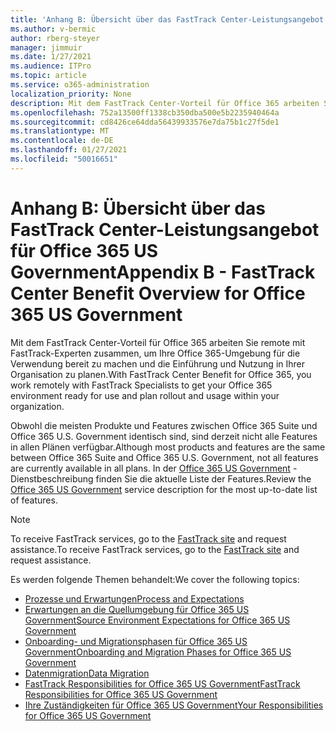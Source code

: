 ```yaml
---
title: 'Anhang B: Übersicht über das FastTrack Center-Leistungsangebot für Office 365 US Government'
ms.author: v-bermic
author: rberg-steyer
manager: jimmuir
ms.date: 1/27/2021
ms.audience: ITPro
ms.topic: article
ms.service: o365-administration
localization_priority: None
description: Mit dem FastTrack Center-Vorteil für Office 365 arbeiten Sie remote mit FastTrack-Experten zusammen, um Ihre Office 365-Umgebung für die Verwendung bereit zu machen und die Einführung und Nutzung in Ihrer Organisation zu planen.
ms.openlocfilehash: 752a13500ff1338cb350dba500e5b2235940464a
ms.sourcegitcommit: cd8426ce64dda56439933576e7da75b1c27f5de1
ms.translationtype: MT
ms.contentlocale: de-DE
ms.lasthandoff: 01/27/2021
ms.locfileid: "50016651"
---
```

# <a name="appendix-b---fasttrack-center-benefit-overview-for-office-365-us-government"></a><span data-ttu-id="65414-103">Anhang B: Übersicht über das FastTrack Center-Leistungsangebot für Office 365 US Government</span><span class="sxs-lookup"><span data-stu-id="65414-103">Appendix B - FastTrack Center Benefit Overview for Office 365 US Government</span></span>

<span data-ttu-id="65414-104">Mit dem FastTrack Center-Vorteil für Office 365 arbeiten Sie remote mit FastTrack-Experten zusammen, um Ihre Office 365-Umgebung für die Verwendung bereit zu machen und die Einführung und Nutzung in Ihrer Organisation zu planen.</span><span class="sxs-lookup"><span data-stu-id="65414-104">With FastTrack Center Benefit for Office 365, you work remotely with FastTrack Specialists to get your Office 365 environment ready for use and plan rollout and usage within your organization.</span></span> 
  
<span data-ttu-id="65414-105">Obwohl die meisten Produkte und Features zwischen Office 365 Suite und Office 365 U.S. Government identisch sind, sind derzeit nicht alle Features in allen Plänen verfügbar.</span><span class="sxs-lookup"><span data-stu-id="65414-105">Although most products and features are the same between Office 365 Suite and Office 365 U.S. Government, not all features are currently available in all plans.</span></span> <span data-ttu-id="65414-106">In der [Office 365 US Government](https://aka.ms/aboutgovcloud) -Dienstbeschreibung finden Sie die aktuelle Liste der Features.</span><span class="sxs-lookup"><span data-stu-id="65414-106">Review the [Office 365 US Government](https://aka.ms/aboutgovcloud) service description for the most up-to-date list of features.</span></span>

> [!NOTE]
> <span data-ttu-id="65414-107">To receive FastTrack services, go to the [FastTrack site](https://go.microsoft.com/fwlink/?linkid=780698) and request assistance.</span><span class="sxs-lookup"><span data-stu-id="65414-107">To receive FastTrack services, go to the [FastTrack site](https://go.microsoft.com/fwlink/?linkid=780698) and request assistance.</span></span>  

<span data-ttu-id="65414-108">Es werden folgende Themen behandelt:</span><span class="sxs-lookup"><span data-stu-id="65414-108">We cover the following topics:</span></span>
- [<span data-ttu-id="65414-109">Prozesse und Erwartungen</span><span class="sxs-lookup"><span data-stu-id="65414-109">Process and Expectations</span></span>](process-and-expectations.md) 
- [<span data-ttu-id="65414-110">Erwartungen an die Quellumgebung für Office 365 US Government</span><span class="sxs-lookup"><span data-stu-id="65414-110">Source Environment Expectations for Office 365 US Government</span></span>](US-Gov-appendix-source-environment-expectations.md)   
- [<span data-ttu-id="65414-111">Onboarding- und Migrationsphasen für Office 365 US Government</span><span class="sxs-lookup"><span data-stu-id="65414-111">Onboarding and Migration Phases for Office 365 US Government</span></span>](US-Gov-appendix-onboarding-and-migration.md)
- [<span data-ttu-id="65414-112">Datenmigration</span><span class="sxs-lookup"><span data-stu-id="65414-112">Data Migration</span></span>](data-migration.md)    
- [<span data-ttu-id="65414-113">FastTrack Responsibilities for Office 365 US Government</span><span class="sxs-lookup"><span data-stu-id="65414-113">FastTrack Responsibilities for Office 365 US Government</span></span>](US-Gov-appendix-fasttrack-responsibilities.md)   
- [<span data-ttu-id="65414-114">Ihre Zuständigkeiten für Office 365 US Government</span><span class="sxs-lookup"><span data-stu-id="65414-114">Your Responsibilities for Office 365 US Government</span></span>](US-Gov-appendix-your-responsibilities.md)    

